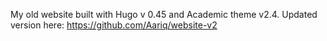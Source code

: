 My old website built with Hugo v 0.45 and Academic theme v2.4.  Updated version here: https://github.com/Aariq/website-v2
